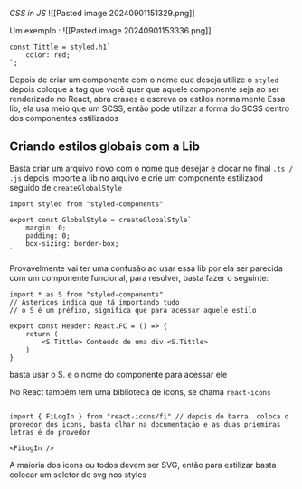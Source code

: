 *CSS in JS*
![[Pasted image 20240901151329.png]]

Um exemplo :
![[Pasted image 20240901153336.png]]
```tsx
const Tittle = styled.h1`
	color: red;
`;
```
Depois de criar um componente com o nome que deseja utilize o `styled` depois coloque a tag que você quer que aquele componente seja ao ser renderizado no React, abra crases e escreva os estilos normalmente
Essa lib, ela usa meio que um SCSS, então pode utilizar a forma do SCSS dentro dos componentes estilizados

## Criando estilos globais com a Lib
Basta criar um arquivo novo com o nome que desejar e clocar no final `.ts / .js` depois importe a lib no arquivo e crie um componente estilizaod seguido de `createGlobalStyle`
```tsx
import styled from "styled-components"

export const GlobalStyle = createGlobalStyle`
	margin: 0;
	padding: 0;
	box-sizing: border-box;
`
```

Provavelmente vai ter uma confusão ao usar essa lib por ela ser parecida com um componente funcional, para resolver, basta fazer o seguinte:
```tsx
import * as S from "styled-components"
// Astericos indica que tá importando tudo
// o S é um préfixo, significa que para acessar aquele estilo 

export const Header: React.FC = () => {
	return (
		<S.Tittle> Conteúdo de uma div <S.Tittle>
	)
} 
```
basta usar o S. e o nome do componente para acessar ele

No React também tem uma biblioteca de Icons, se chama `react-icons`
```tsx

import { FiLogIn } from "react-icons/fi" // depois do barra, coloca o provedor dos icons, basta olhar na documentação e as duas priemiras letras é do provedor

<FiLogIn />
```
A maioria dos icons ou todos devem ser SVG, então para estilizar basta colocar um seletor de svg nos styles 